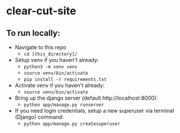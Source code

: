 # clear-cut-site

## To run locally:
- Navigate to this repo
    - `cd [this_directory]/`
- Setup venv if you haven't already:
    - `python3 -m venv venv`
    - `source venv/bin/activate`
    - `pip install -r requirements.txt`
- Activate venv if you haven't already:
    - `source venv/bin/activate`
- Bring up the django server (default http://localhost:8000):
    - `python app/manage.py runserver`
- If you need login credentials, setup a new superuser via terminal (Django) command:
    - `python app/manage.py createsuperuser`
